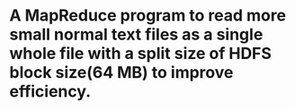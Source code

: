 # A MapReduce program to read more small normal text files as a single whole file with a split size of HDFS block size(64 MB) to improve efficiency.
